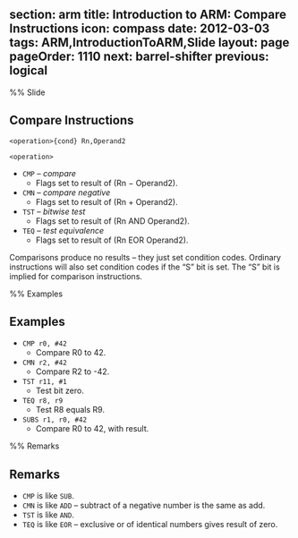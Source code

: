 section: arm
title: Introduction to ARM: Compare Instructions
icon: compass
date: 2012-03-03
tags: ARM,IntroductionToARM,Slide
layout: page
pageOrder: 1110
next: barrel-shifter
previous: logical
----

%% Slide
  
## Compare Instructions

<div class="format"><code>&lt;operation&gt;{cond} Rn,Operand2</code></div>

`<operation>`

* `CMP` – *compare*
  * Flags set to result of (Rn − Operand2).
* `CMN` – *compare negative*
  * Flags set to result of (Rn + Operand2).
* `TST` – *bitwise test*
  * Flags set to result of (Rn AND Operand2).
* `TEQ` – *test equivalence*
  * Flags set to result of (Rn EOR Operand2).

Comparisons produce no results – they just set condition codes. Ordinary instructions will also set condition codes if the “S” bit is set. The “S” bit is implied for comparison instructions.

%% Examples
  
## Examples

* `CMP r0, #42`
  * Compare R0 to 42.
* `CMN r2, #42`
  * Compare R2 to -42.
* `TST r11, #1`
  * Test bit zero.
* `TEQ r8, r9`
  * Test R8 equals R9.
* `SUBS r1, r0, #42`
  * Compare R0 to 42, with result.

%% Remarks
  
## Remarks

* `CMP` is like `SUB`.
* `CMN` is like `ADD` – subtract of a negative number is the same as add.
* `TST` is like `AND`.
* `TEQ` is like `EOR` – exclusive or of identical numbers gives result of zero.

